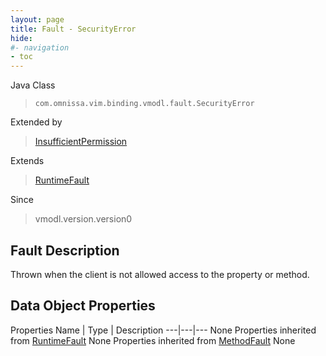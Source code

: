 ```yaml
---
layout: page
title: Fault - SecurityError
hide:
#- navigation
- toc
---
```








Java Class
> `com.omnissa.vim.binding.vmodl.fault.SecurityError`

Extended by
> [InsufficientPermission](vdi.fault.InsufficientPermission.md)

Extends
> [RuntimeFault](vmodl.RuntimeFault.md)

Since
> vmodl.version.version0


## Fault Description

Thrown when the client is not allowed access to the property or method.

## Data Object Properties
Properties
Name |  Type |  Description
---|---|---
None
Properties inherited from [RuntimeFault](vmodl.RuntimeFault.md)
None
Properties inherited from [MethodFault](vmodl.MethodFault.md)
None


 
